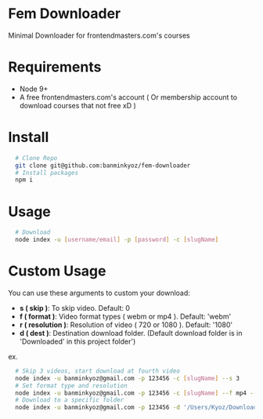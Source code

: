 # Fem Downloader 
Minimal Downloader for frontendmasters.com's courses

# Requirements
- Node 9+
- A free frontendmasters.com's account ( Or membership account to download courses that not free xD )

# Install 

```bash
  # Clone Repo
  git clone git@github.com:banminkyoz/fem-downloader
  # Install packages
  npm i
```

# Usage

```bash
  # Download
  node index -u [username/email] -p [password] -c [slugName]
```

# Custom Usage

You can use these arguments to custom your download:
- **s ( skip )**: To skip video. Default: 0
- **f ( format )**: Video format types ( webm or mp4 ). Default: 'webm'
- **r ( resolution )**: Resolution of video ( 720 or 1080 ). Default: '1080'
- **d ( dest )**: Destination download folder. (Default download folder is in 'Downloaded' in this project folder')

ex.
```bash
  # Skip 3 videos, start download at fourth video
  node index -u banminkyoz@gmail.com -p 123456 -c [slugName] --s 3 
  # Set format type and resolution
  node index -u banminkyoz@gmail.com -p 123456 -c [slugName] --f mp4 --r 720
  # Download to a specific folder
  node index -u banminkyoz@gmail.com -p 123456 -d '/Users/Kyoz/Downloads'
```
